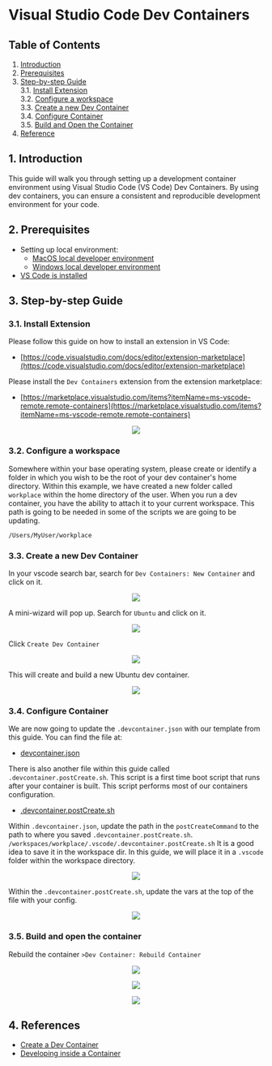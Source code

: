 # Visual Studio Code Dev Containers
## **Table of Contents**
1. [Introduction](#1-introduction)
2. [Prerequisites](#2-Prerequisites)
3. [Step-by-step Guide](#3-step-by-step-guide)  
  3.1. [Install Extension](#31-install-extension)  
  3.2. [Configure a workspace](#32-configure-a-workspace)  
  3.3. [Create a new Dev Container](#33-create-a-new-dev-container)  
  3.4. [Configure Container](#34-configure-container)  
  3.5. [Build and Open the Container](#35-build-and-open-the-container)
4. [Reference](#4-reference)

## 1. Introduction
This guide will walk you through setting up a development container environment using Visual Studio Code (VS Code) Dev Containers. By using dev containers, you can ensure a consistent and reproducible development environment for your code.

## 2. Prerequisites
- Setting up local environment: 
    - [MacOS local developer environment](./../../../mac/README.md)
    - [Windows local developer environment](./../../../windows/README.md)
- [VS Code is installed](./../README.md)

## 3. Step-by-step Guide

### 3.1. Install Extension
Please follow this guide on how to install an extension in VS Code:
- [https://code.visualstudio.com/docs/editor/extension-marketplace](https://code.visualstudio.com/docs/editor/extension-marketplace)

Please install the `Dev Containers` extension from the extension marketplace:
- [https://marketplace.visualstudio.com/items?itemName=ms-vscode-remote.remote-containers](https://marketplace.visualstudio.com/items?itemName=ms-vscode-remote.remote-containers)

<p align="center">
  <img src="./pictures/dev-containers-install.png" /> 
</p>

### 3.2. Configure a workspace
Somewhere within your base operating system, please create or identify a folder in which you wish to be the root of your dev container's home directory. Within this example, we have created a new folder called `workplace` within the home directory of the user. When you run a dev container, you have the ability to attach it to your current workspace. This path is going to be needed in some of the scripts we are going to be updating.

```
/Users/MyUser/workplace
```

### 3.3. Create a new Dev Container
In your vscode search bar, search for `Dev Containers: New Container` and click on it.
<p align="center">
  <img src="./pictures/dev-containers-new-container.png" /> 
</p>

A mini-wizard will pop up. Search for `Ubuntu` and click on it.

<p align="center">
  <img src="./pictures/dev-containers-new-container-ubuntu.png" /> 
</p>

Click `Create Dev Container`

<p align="center">
  <img src="./pictures/dev-containers-new-container-ubuntu-create.png" /> 
</p>

This will create and build a new Ubuntu dev container. 

<p align="center">
  <img src="./pictures/dev-containers-new-container-ubuntu-fresh.png" /> 
</p>

### 3.4. Configure Container
We are now going to update the `.devcontainer.json` with our template from this guide. You can find the file at:

- [devcontainer.json](./files/.devcontainer.json)

There is also another file within this guide called `.devcontainer.postCreate.sh`. This script is a first time boot script that runs after your container is built. This script performs most of our containers configuration. 
- [.devcontainer.postCreate.sh](./files/.devcontainer.postCreate.sh)

Within `.devcontainer.json`, update the path in the `postCreateCommand` to the path to where you saved `.devcontainer.postCreate.sh`. 
`/workspaces/workplace/.vscode/.devcontainer.postCreate.sh`
It is a good idea to save it in the workspace dir. In this guide, we will place it in a `.vscode` folder within the workspace directory.

<p align="center">
  <img src="./pictures/dev-containers-new-container-ubuntu-copy-settings.png" /> 
</p>

Within the `.devcontainer.postCreate.sh`, update the vars at the top of the file with your config.

<p align="center">
  <img src="./pictures/dev-containers-new-container-ubuntu-script-settings.png" /> 
</p>

### 3.5. Build and open the container
Rebuild the container `>Dev Container: Rebuild Container`

<p align="center">
  <img src="./pictures/dev-containers-new-container-ubuntu-rebuild.png" /> 
</p>

<p align="center">
  <img src="./pictures/dev-containers-new-container-ubuntu-rebuild-finished.png" /> 
</p>

<p align="center">
  <img src="./pictures/dev-containers-new-container-ubuntu-shell.png" /> 
</p>

## 4. References
- [Create a Dev Container](https://code.visualstudio.com/docs/devcontainers/create-dev-container)
- [Developing inside a Container](https://code.visualstudio.com/docs/devcontainers/containers)
